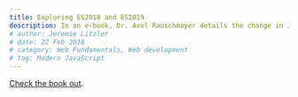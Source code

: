 ```yaml
---
title: Exploring ES2018 and ES2019
description: In an e-book, Dr. Axel Rauschmayer details the change in JavaScript
# author: Jeremie Litzler
# date: 22 Feb 2018
# category: Web Fundamentals, Web development
# tag: Modern JavaScript
---
```


[Check the book out](https://exploringjs.com/es2018-es2019/toc.html).
